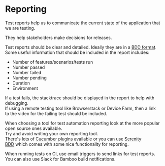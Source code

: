 # Reporting

Test reports help us to communicate the current state of the application
that we are testing.

They help stakeholders make decisions for releases.

Test reports should be clear and detailed. Ideally they are in a [BDD
format](https://docs.cucumber.io/guides/bdd-tutorial/).  
Some useful information that should be included in the report includes:

-   Number of features/scenarios/tests run
-   Number passed
-   Number failed
-   Number pending
-   Duration
-   Environment

If a test fails, the stacktrace should be displayed in the report to
help with debugging.  
If using a remote testing tool like Browserstack or Device Farm, then a
link to the video for the failing test should be included.

When choosing a tool for test automation reporting look at the more
popular open source ones available.  
Try and avoid writing your own reporting tool.  
There's lots of [Cucumber
plugins](http://docs.cucumber.io/cucumber/reporting/) available or you
can use [Serenity BDD](index) which comes with some nice functionality
for reporting.

When running tests on CI, use email triggers to send links for test
reports.  
You can also use Slack for Bamboo build notifications.

  
